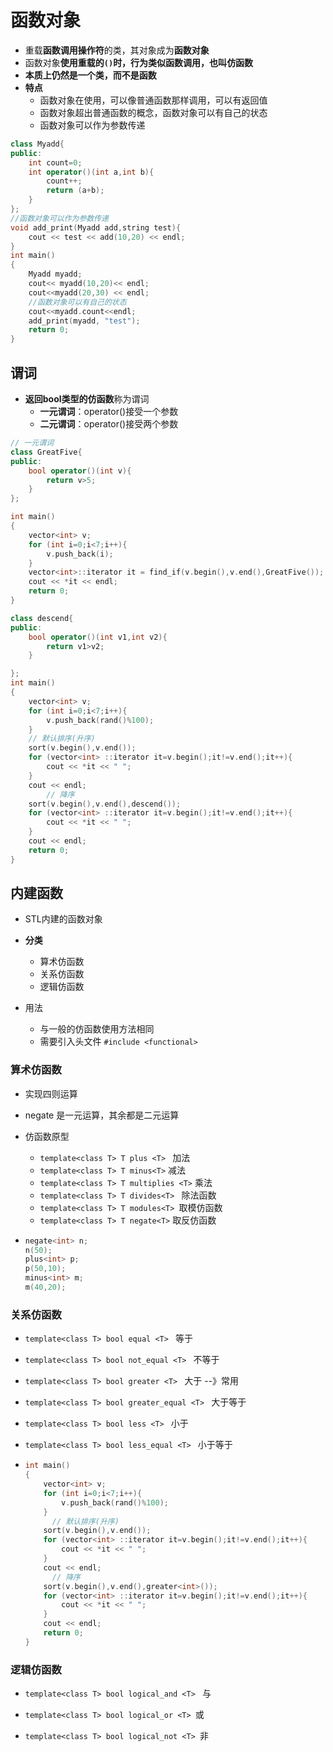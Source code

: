 

# 函数对象



- 重载**函数调用操作符**的类，其对象成为**函数对象**
- 函数对象**使用重载的`()`**时，行为类似函数调用，也叫**仿函数**
- **本质上仍然是一个类，而不是函数**
- **特点**
  - 函数对象在使用，可以像普通函数那样调用，可以有返回值
  - 函数对象超出普通函数的概念，函数对象可以有自己的状态
  - 函数对象可以作为参数传递

```c++
class Myadd{
public:
    int count=0;
    int operator()(int a,int b){
        count++;
        return (a+b);
    }
};
//函数对象可以作为参数传递
void add_print(Myadd add,string test){
    cout << test << add(10,20) << endl;
}
int main()
{
    Myadd myadd;
    cout<< myadd(10,20)<< endl;
    cout<<myadd(20,30) << endl;
  	//函数对象可以有自己的状态
    cout<<myadd.count<<endl;
    add_print(myadd, "test");
    return 0;
}
```



## 谓词

- **返回bool类型的仿函数**称为谓词
  - **一元谓词**：operator()接受一个参数
  - **二元谓词**：operator()接受两个参数

```c++
// 一元谓词
class GreatFive{
public:
    bool operator()(int v){
        return v>5;
    }
};

int main()
{
    vector<int> v;
    for (int i=0;i<7;i++){
        v.push_back(i);
    }
    vector<int>::iterator it = find_if(v.begin(),v.end(),GreatFive());
    cout << *it << endl;
    return 0;
}
```

```c++
class descend{
public:
    bool operator()(int v1,int v2){
        return v1>v2;
    }

};
int main()
{
    vector<int> v;
    for (int i=0;i<7;i++){
        v.push_back(rand()%100);
    }
  	// 默认排序(升序)
    sort(v.begin(),v.end());
    for (vector<int> ::iterator it=v.begin();it!=v.end();it++){
        cout << *it << " ";
    }
    cout << endl;
 		// 降序
    sort(v.begin(),v.end(),descend());
    for (vector<int> ::iterator it=v.begin();it!=v.end();it++){
        cout << *it << " ";
    }
    cout << endl;
    return 0;
}
```



## 内建函数

- STL内建的函数对象

- **分类**
  - 算术仿函数
  - 关系仿函数
  - 逻辑仿函数
- 用法
  - 与一般的仿函数使用方法相同
  - 需要引入头文件 `#include <functional>`

### 算术仿函数

- 实现四则运算
- negate 是一元运算，其余都是二元运算

- 仿函数原型
  - `template<class T> T plus <T> ` 加法
  - `template<class T> T minus<T>` 减法
  - `template<class T> T multiplies <T>` 乘法
  - `template<class T> T divides<T> ` 除法函数
  - `template<class T> T modules<T> `取模仿函数
  - `template<class T> T negate<T>` 取反仿函数

- ```c++
  negate<int> n;
  n(50);
  plus<int> p;
  p(50,10);
  minus<int> m;
  m(40,20);
  ```

  

### 关系仿函数

- `template<class T> bool equal <T> ` 等于

- `template<class T> bool not_equal <T> ` 不等于

- `template<class T> bool greater <T> ` 大于 --》常用

- `template<class T> bool greater_equal <T> ` 大于等于

- `template<class T> bool less <T> ` 小于

- `template<class T> bool less_equal <T> ` 小于等于

- ```c++
  int main()
  {
      vector<int> v;
      for (int i=0;i<7;i++){
          v.push_back(rand()%100);
      }
    	// 默认排序(升序)
      sort(v.begin(),v.end());
      for (vector<int> ::iterator it=v.begin();it!=v.end();it++){
          cout << *it << " ";
      }
      cout << endl;
   		// 降序
      sort(v.begin(),v.end(),greater<int>());
      for (vector<int> ::iterator it=v.begin();it!=v.end();it++){
          cout << *it << " ";
      }
      cout << endl;
      return 0;
  }
  ```

  

### 逻辑仿函数

- `template<class T> bool logical_and <T> ` 与
- `template<class T> bool logical_or <T> `或

- `template<class T> bool logical_not <T> `非